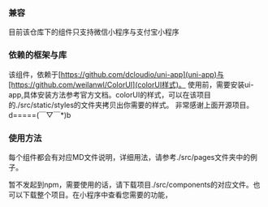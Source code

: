 ### 兼容
目前该仓库下的组件只支持微信小程序与支付宝小程序
### 依赖的框架与库
该组件，依赖于[https://github.com/dcloudio/uni-app](uni-app)与[https://github.com/weilanwl/ColorUI](colorUI样式)。
使用前，需要安装ui-app,具体安装方法参考官方文档。colorUI的样式，可以在该项目的./src/static/styles的文件夹拷贝出你需要的样式。
非常感谢上面开源项目。d=====(￣▽￣*)b
### 使用方法
每个组件都会有对应MD文件说明，详细用法，请参考./src/pages文件夹中的例子。

暂不发起到npm，需要使用的话，请下载项目./src/components的对应文件。也可以下载整个项目。在小程序中查看您需要的功能，